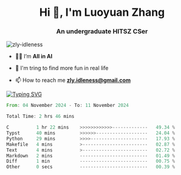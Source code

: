 <h1 align="center">Hi 👋, I'm Luoyuan Zhang</h1>

<h3 align="center">An undergraduate HITSZ CSer</h3>

<p align="left"> <img src="https://komarev.com/ghpvc/?username=zly-idleness&label=Profile%20views&color=0e75b6&style=flat" alt="zly-idleness" /> </p>


- 👨‍💻 I’m **All in AI**

- 🌱 I'm tring to find more fun in real life

- 📫 How to reach me **zly.idleness@gmail.com**



[![Typing SVG](https://readme-typing-svg.herokuapp.com?font=Fira+Code&pause=1000&width=435&lines=I+Maybe+Slow)](https://git.io/typing-svg)


<!--START_SECTION:waka-->

```rust
From: 04 November 2024 - To: 11 November 2024

Total Time: 2 hrs 46 mins

C          1 hr 22 mins    >>>>>>>>>>>>-------------   49.34 %
Typst      40 mins         >>>>>>-------------------   24.04 %
Python     29 mins         >>>>---------------------   17.93 %
Makefile   4 mins          >------------------------   02.87 %
Text       4 mins          >------------------------   02.72 %
Markdown   2 mins          -------------------------   01.49 %
Diff       1 min           -------------------------   00.75 %
Other      0 secs          -------------------------   00.39 %
```

<!--END_SECTION:waka-->


